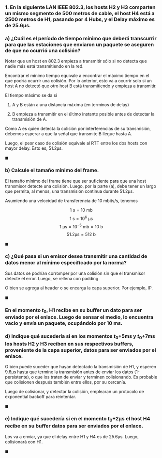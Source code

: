 ### 1. En la siguiente LAN IEEE 802.3, los hosts H2 y H3 comparten un mismo segmento de 500 metros de cable, el host H4 está a 2500 metros de H1, pasando por 4 Hubs, y el Delay máximo es de 25.6μs.

### a) ¿Cuál es el período de tiempo mínimo que deberá transcurrir para que las estaciones que enviaron un paquete se aseguren de que no ocurrió una colisión?

Notar que un host en 802.3 empieza a transmitir sólo si no detecta que nadie más está transmitiendo en la red. 

Encontrar el mínimo tiempo equivale a encontrar el máximo tiempo en el que podría ocurrir una colisión. Por lo anterior, esto va a ocurrir solo si un host A no detectó que otro host B está transmitiendo y empieza a transmitir.

El tiempo máximo se da si 

1. A y B están a una distancia máxima (en terminos de delay)

2. B empieza a transmitir en el último instante posible antes de detectar la transmisión de A. 

Como A es quien detecta la colisión por interferencias de su transmisión, debemos esperar a que la señal que transmite B llegue hasta A. 

Luego, el peor caso de colisión equivale al RTT entre los dos hosts con mayor delay. Esto es, 51.2μs.

$\blacksquare$

### b) Calcule el tamaño mínimo del frame.

El tamaño mínimo del frame tiene que ser suficiente para que una host transmisor detecte una colisión. Luego, por la parte (a), debe tener un largo que permita, al menos, una transmisión continua durante 51.2μs.

Asumiendo una velocidad de transferencia de 10 mbits/s, tenemos

$$ 1\ \text{s} = 10\ \text{mb}$$
$$ 1\ \text{s} = 10^6\ \text{μs}$$
$$ 1\  \text{μs} = 10^{-5}\ \text{mb} = 10\ \text{b}$$ 
$$51.2 \text{μs} = 512\ \text{b}$$

$\blacksquare$

### c) ¿Qué pasa si un emisor desea transmitir una cantidad de datos menor al mínimo especiﬁcado por la norma?

Sus datos se podrían corromper por una colisión sin que el transmisor detecte el error. Luego, se rellena con padding. 

O bien se agrega al header o se encarga la capa superior. Por ejemplo, IP.

$\blacksquare$

### En el momento $t_0$, H1 recibe en su buﬀer un dato para ser enviado por el enlace. Luego de sensar el medio, lo encuentra vacío y envía un paquete, ocupándolo por 10 ms.

### d) Indique qué sucedería si en los momentos $t_0$+5ms y $t_0$+7ms los hosts H2 y H3 reciben en sus respectivos buﬀers, proveniente de la capa superior, datos para ser enviados por el enlace.

O bien puede suceder que hayan detectado la transmisión de H1, y esperen 9.6μs hasta que termine la transmisión antes de enviar los datos (1-persistente), o que los traten de enviar y terminen colisionando. Es probable que colisionen después también entre ellos, por su cercanía. 

Luego de colisionar, y detectar la colisión, emplearan un protocolo de exponential backoff para reintentar.

$\blacksquare$


### e) Indique qué sucedería si en el momento $t_0$+2µs el host H4 recibe en su buﬀer datos para ser enviados por el enlace.

Los va a enviar, ya que el delay entre H1 y H4 es de 25.6μs. Luego, colisionará con H1.

$\blacksquare$
